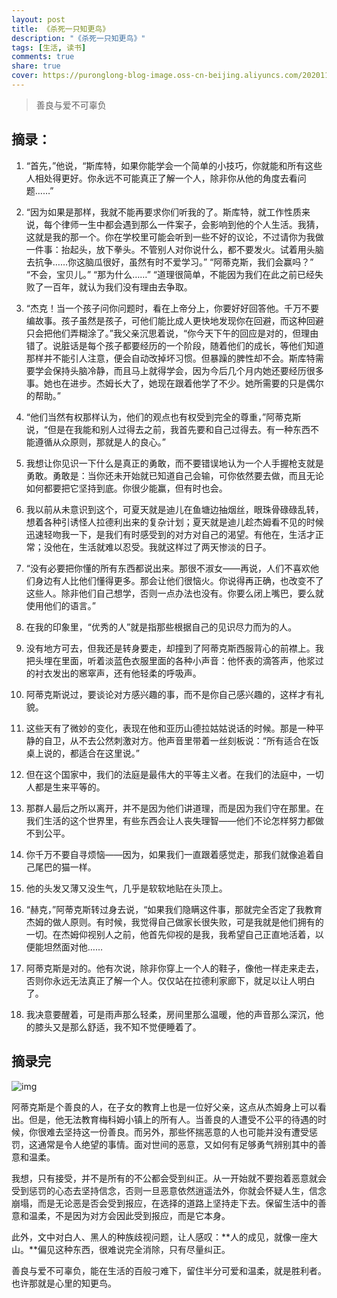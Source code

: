 ```yaml
---
layout: post
title: 《杀死一只知更鸟》
description: "《杀死一只知更鸟》"
tags: [生活, 读书]
comments: true
share: true
cover: https://puronglong-blog-image.oss-cn-beijing.aliyuncs.com/20201126171611.png
---
```


> 善良与爱不可辜负

<!-- more -->

## 摘录：

1. “首先，”他说，“斯库特，如果你能学会一个简单的小技巧，你就能和所有这些人相处得更好。你永远不可能真正了解一个人，除非你从他的角度去看问题……”

2. “因为如果是那样，我就不能再要求你们听我的了。斯库特，就工作性质来说，每个律师一生中都会遇到那么一件案子，会影响到他的个人生活。我猜，这就是我的那一个。你在学校里可能会听到一些不好的议论，不过请你为我做一件事：抬起头，放下拳头。不管别人对你说什么，都不要发火。试着用头脑去抗争……你这脑瓜很好，虽然有时不爱学习。” “阿蒂克斯，我们会赢吗？” “不会，宝贝儿。” “那为什么……” “道理很简单，不能因为我们在此之前已经失败了一百年，就认为我们没有理由去争取。

3. “杰克！当一个孩子问你问题时，看在上帝分上，你要好好回答他。千万不要编故事。孩子虽然是孩子，可他们能比成人更快地发现你在回避，而这种回避只会把他们弄糊涂了。”我父亲沉思着说，“你今天下午的回应是对的，但理由错了。说脏话是每个孩子都要经历的一个阶段，随着他们的成长，等他们知道那样并不能引人注意，便会自动改掉坏习惯。但暴躁的脾性却不会。斯库特需要学会保持头脑冷静，而且马上就得学会，因为今后几个月内她还要经历很多事。她也在进步。杰姆长大了，她现在跟着他学了不少。她所需要的只是偶尔的帮助。”

4. “他们当然有权那样认为，他们的观点也有权受到完全的尊重，”阿蒂克斯说，“但是在我能和别人过得去之前，我首先要和自己过得去。有一种东西不能遵循从众原则，那就是人的良心。”

5. 我想让你见识一下什么是真正的勇敢，而不要错误地认为一个人手握枪支就是勇敢。勇敢是：当你还未开始就已知道自己会输，可你依然要去做，而且无论如何都要把它坚持到底。你很少能赢，但有时也会。

6. 我以前从未意识到这个，可夏天就是迪儿在鱼塘边抽烟丝，眼珠骨碌碌乱转，想着各种引诱怪人拉德利出来的复杂计划；夏天就是迪儿趁杰姆看不见的时候迅速轻吻我一下，是我们有时感受到的对方对自己的渴望。有他在，生活才正常；没他在，生活就难以忍受。我就这样过了两天惨淡的日子。

7. “没有必要把你懂的所有东西都说出来。那很不淑女——再说，人们不喜欢他们身边有人比他们懂得更多。那会让他们很恼火。你说得再正确，也改变不了这些人。除非他们自己想学，否则一点办法也没有。你要么闭上嘴巴，要么就使用他们的语言。” 

8. 在我的印象里，“优秀的人”就是指那些根据自己的见识尽力而为的人。

9. 没有地方可去，但我还是转身要走，却撞到了阿蒂克斯西服背心的前襟上。我把头埋在里面，听着淡蓝色衣服里面的各种小声音：他怀表的滴答声，他浆过的衬衣发出的窸窣声，还有他轻柔的呼吸声。

10. 阿蒂克斯说过，要谈论对方感兴趣的事，而不是你自己感兴趣的，这样才有礼貌。

11. 这些天有了微妙的变化，表现在他和亚历山德拉姑姑说话的时候。那是一种平静的自卫，从不去公然刺激对方。他声音里带着一丝刻板说：“所有适合在饭桌上说的，都适合在这里说。”

12. 但在这个国家中，我们的法庭是最伟大的平等主义者。在我们的法庭中，一切人都是生来平等的。

13. 那群人最后之所以离开，并不是因为他们讲道理，而是因为我们守在那里。在我们生活的这个世界里，有些东西会让人丧失理智——他们不论怎样努力都做不到公平。

14. 你千万不要自寻烦恼——因为，如果我们一直跟着感觉走，那我们就像追着自己尾巴的猫一样。

15. 他的头发又薄又没生气，几乎是软软地贴在头顶上。

16. “赫克，”阿蒂克斯转过身去说，“如果我们隐瞒这件事，那就完全否定了我教育杰姆的做人原则。有时候，我觉得自己做家长很失败，可是我就是他们拥有的一切。在杰姆仰视别人之前，他首先仰视的是我，我希望自己正直地活着，以便能坦然面对他……

17. 阿蒂克斯是对的。他有次说，除非你穿上一个人的鞋子，像他一样走来走去，否则你永远无法真正了解一个人。仅仅站在拉德利家廊下，就足以让人明白了。

18. 我决意要醒着，可是雨声那么轻柔，房间里那么温暖，他的声音那么深沉，他的膝头又是那么舒适，我不知不觉便睡着了。

## 摘录完

![img](https://puronglong-blog-image.oss-cn-beijing.aliyuncs.com/20201126174840.png)

阿蒂克斯是个善良的人，在子女的教育上也是一位好父亲，这点从杰姆身上可以看出。但是，他无法教育梅科姆小镇上的所有人。当善良的人遭受不公平的待遇的时候，你很难去坚持这一份善良。而另外，那些怀揣恶意的人也可能并没有遭受惩罚，这通常是令人绝望的事情。面对世间的恶意，又如何有足够勇气辨别其中的善意和温柔。

我想，只有接受，并不是所有的不公都会受到纠正。从一开始就不要抱着恶意就会受到惩罚的心态去坚持信念，否则一旦恶意依然逍遥法外，你就会怀疑人生，信念崩塌，而是无论恶是否会受到报应，在选择的道路上坚持走下去。保留生活中的善意和温柔，不是因为对方会因此受到报应，而是它本身。

此外，文中对白人、黑人的种族歧视问题，让人感叹：**人的成见，就像一座大山。**偏见这种东西，很难说完全消除，只有尽量纠正。

善良与爱不可辜负，能在生活的百般刁难下，留住半分可爱和温柔，就是胜利者。也许那就是心里的知更鸟。

